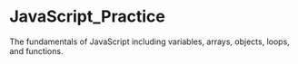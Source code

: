 # JavaScript_Practice
The fundamentals of JavaScript including variables, arrays, objects, loops, and functions.
